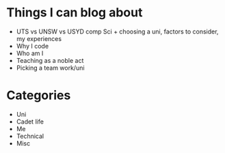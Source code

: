 # Things I can blog about

- UTS vs UNSW vs USYD comp Sci + choosing a uni, factors to consider, my experiences
- Why I code
- Who am I
- Teaching as a noble act
- Picking a team work/uni

# Categories

- Uni
- Cadet life
- Me
- Technical
- Misc